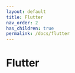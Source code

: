 ```yaml
---
layout: default
title: Flutter
nav_order: 2
has_children: true
permalink: /docs/flutter
---
```


# Flutter